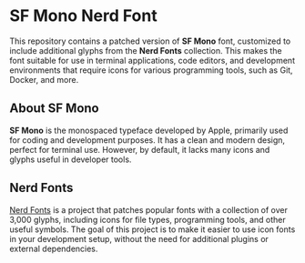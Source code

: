 # SF Mono Nerd Font

This repository contains a patched version of **SF Mono** font, customized to include additional glyphs from the **Nerd Fonts** collection. This makes the font suitable for use in terminal applications, code editors, and development environments that require icons for various programming tools, such as Git, Docker, and more.

## About SF Mono

**SF Mono** is the monospaced typeface developed by Apple, primarily used for coding and development purposes. It has a clean and modern design, perfect for terminal use. However, by default, it lacks many icons and glyphs useful in developer tools.

## Nerd Fonts

[Nerd Fonts](https://www.nerdfonts.com/) is a project that patches popular fonts with a collection of over 3,000 glyphs, including icons for file types, programming tools, and other useful symbols. The goal of this project is to make it easier to use icon fonts in your development setup, without the need for additional plugins or external dependencies.
